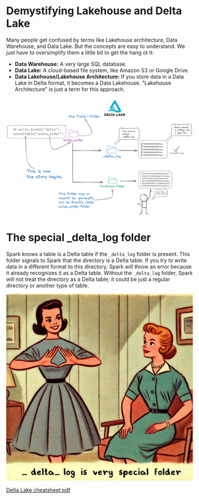 
# Demystifying Lakehouse and Delta Lake

Many people get confused by terms like Lakehouse architecture, Data Warehouse, and Data Lake. But the concepts are easy to understand. We just have to oversimplify them a little bit to get the hang ot it:

- **Data Warehouse:** A very large SQL database.
- **Data Lake:** A cloud-based file system, like Amazon S3 or Google Drive.
- **Data Lakehouse/Lakehouse Architecture:** If you store data in a Data Lake in Delta format, it becomes a Data Lakehouse. "Lakehouse Architecture" is just a term for this approach.

![](images/2024-09-03-18-37-03.png)

# The special _delta_log folder

Spark knows a table is a Delta table if the `_delta_log` folder is present. This folder signals to Spark that the directory is a Delta table. If you try to write data in a different format to this directory, Spark will throw an error because it already recognizes it as a Delta table. Without the `_delta_log` folder, Spark will not treat the directory as a Delta table; it could be just a regular directory or another type of table.

![](images/2024-09-03-18-52-40.png)


[Delta Lake cheatsheet pdf](Files/Delta_Lake_Cheatsheet.pdf)